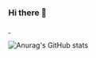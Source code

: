### Hi there 👋

<a href="https://github.com/xDecider/">
<img alt="" src="https://komarev.com/ghpvc/?username=xDecider&style=flat-square">
  <img alt="" src="https://komarev.com/ghpvc/?username=xDecider&style=flat-square">
</a>

![Anurag's GitHub stats](https://github-readme-stats.vercel.app/api?username=xDecider&count_private=true&show_icons=true&bg_color=121212&title_color=ff0000&text_color=cccccc&icon_color=bf0808&border_color=ff0000)
